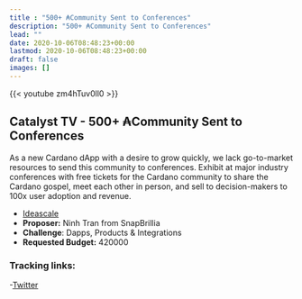 ```yaml
---
title : "500+ ₳Community Sent to Conferences"
description: "500+ ₳Community Sent to Conferences"
lead: ""
date: 2020-10-06T08:48:23+00:00
lastmod: 2020-10-06T08:48:23+00:00
draft: false
images: []
---
```


{{<  youtube zm4hTuv0ll0 >}}

## Catalyst TV - 500+ ₳Community Sent to Conferences

As a new Cardano dApp with a desire to grow quickly, we lack go-to-market resources to send this community to conferences. Exhibit at major industry conferences with free tickets for the Cardano community to share the Cardano gospel, meet each other in person, and sell to decision-makers to 100x user adoption and revenue.

- [Ideascale](https://cardano.ideascale.com/c/idea/413992)
- **Proposer:** Ninh Tran from SnapBrillia
- **Challenge**: Dapps, Products & Integrations
- **Requested Budget:** 420000

### Tracking links:

-[Twitter](https://twitter.com/timbharrison/status/1535043082693283840)

